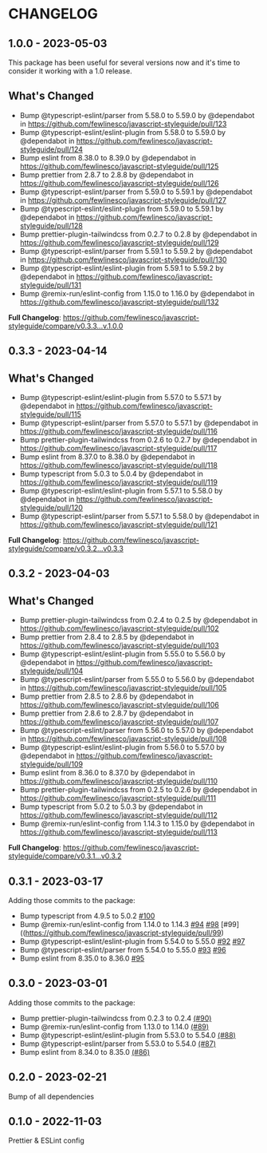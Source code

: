 # CHANGELOG

## 1.0.0 - 2023-05-03

This package has been useful for several versions now and it's time to consider it working with a 1.0 release.

## What's Changed

- Bump @typescript-eslint/parser from 5.58.0 to 5.59.0 by @dependabot in
  https://github.com/fewlinesco/javascript-styleguide/pull/123
- Bump @typescript-eslint/eslint-plugin from 5.58.0 to 5.59.0 by @dependabot in
  https://github.com/fewlinesco/javascript-styleguide/pull/124
- Bump eslint from 8.38.0 to 8.39.0 by @dependabot in
  https://github.com/fewlinesco/javascript-styleguide/pull/125
- Bump prettier from 2.8.7 to 2.8.8 by @dependabot in
  https://github.com/fewlinesco/javascript-styleguide/pull/126
- Bump @typescript-eslint/parser from 5.59.0 to 5.59.1 by @dependabot in
  https://github.com/fewlinesco/javascript-styleguide/pull/127
- Bump @typescript-eslint/eslint-plugin from 5.59.0 to 5.59.1 by @dependabot in
  https://github.com/fewlinesco/javascript-styleguide/pull/128
- Bump prettier-plugin-tailwindcss from 0.2.7 to 0.2.8 by @dependabot in
  https://github.com/fewlinesco/javascript-styleguide/pull/129
- Bump @typescript-eslint/parser from 5.59.1 to 5.59.2 by @dependabot in
  https://github.com/fewlinesco/javascript-styleguide/pull/130
- Bump @typescript-eslint/eslint-plugin from 5.59.1 to 5.59.2 by @dependabot in
  https://github.com/fewlinesco/javascript-styleguide/pull/131
- Bump @remix-run/eslint-config from 1.15.0 to 1.16.0 by @dependabot in
  https://github.com/fewlinesco/javascript-styleguide/pull/132

**Full Changelog**: https://github.com/fewlinesco/javascript-styleguide/compare/v0.3.3...v.1.0.0

## 0.3.3 - 2023-04-14

## What's Changed

- Bump @typescript-eslint/eslint-plugin from 5.57.0 to 5.57.1 by @dependabot in
  https://github.com/fewlinesco/javascript-styleguide/pull/115
- Bump @typescript-eslint/parser from 5.57.0 to 5.57.1 by @dependabot in
  https://github.com/fewlinesco/javascript-styleguide/pull/116
- Bump prettier-plugin-tailwindcss from 0.2.6 to 0.2.7 by @dependabot in
  https://github.com/fewlinesco/javascript-styleguide/pull/117
- Bump eslint from 8.37.0 to 8.38.0 by @dependabot in
  https://github.com/fewlinesco/javascript-styleguide/pull/118
- Bump typescript from 5.0.3 to 5.0.4 by @dependabot in
  https://github.com/fewlinesco/javascript-styleguide/pull/119
- Bump @typescript-eslint/eslint-plugin from 5.57.1 to 5.58.0 by @dependabot in
  https://github.com/fewlinesco/javascript-styleguide/pull/120
- Bump @typescript-eslint/parser from 5.57.1 to 5.58.0 by @dependabot in
  https://github.com/fewlinesco/javascript-styleguide/pull/121

**Full Changelog**: https://github.com/fewlinesco/javascript-styleguide/compare/v0.3.2...v0.3.3

## 0.3.2 - 2023-04-03

## What's Changed

- Bump prettier-plugin-tailwindcss from 0.2.4 to 0.2.5 by @dependabot in
  https://github.com/fewlinesco/javascript-styleguide/pull/102
- Bump prettier from 2.8.4 to 2.8.5 by @dependabot in
  https://github.com/fewlinesco/javascript-styleguide/pull/103
- Bump @typescript-eslint/eslint-plugin from 5.55.0 to 5.56.0 by @dependabot in
  https://github.com/fewlinesco/javascript-styleguide/pull/104
- Bump @typescript-eslint/parser from 5.55.0 to 5.56.0 by @dependabot in
  https://github.com/fewlinesco/javascript-styleguide/pull/105
- Bump prettier from 2.8.5 to 2.8.6 by @dependabot in
  https://github.com/fewlinesco/javascript-styleguide/pull/106
- Bump prettier from 2.8.6 to 2.8.7 by @dependabot in
  https://github.com/fewlinesco/javascript-styleguide/pull/107
- Bump @typescript-eslint/parser from 5.56.0 to 5.57.0 by @dependabot in
  https://github.com/fewlinesco/javascript-styleguide/pull/108
- Bump @typescript-eslint/eslint-plugin from 5.56.0 to 5.57.0 by @dependabot in
  https://github.com/fewlinesco/javascript-styleguide/pull/109
- Bump eslint from 8.36.0 to 8.37.0 by @dependabot in
  https://github.com/fewlinesco/javascript-styleguide/pull/110
- Bump prettier-plugin-tailwindcss from 0.2.5 to 0.2.6 by @dependabot in
  https://github.com/fewlinesco/javascript-styleguide/pull/111
- Bump typescript from 5.0.2 to 5.0.3 by @dependabot in
  https://github.com/fewlinesco/javascript-styleguide/pull/112
- Bump @remix-run/eslint-config from 1.14.3 to 1.15.0 by @dependabot in
  https://github.com/fewlinesco/javascript-styleguide/pull/113

**Full Changelog**: https://github.com/fewlinesco/javascript-styleguide/compare/v0.3.1...v0.3.2

## 0.3.1 - 2023-03-17

Adding those commits to the package:

- Bump typescript from 4.9.5 to 5.0.2
  [#100](https://github.com/fewlinesco/javascript-styleguide/pull/100)
- Bump @remix-run/eslint-config from 1.14.0 to 1.14.3
  [#94](https://github.com/fewlinesco/javascript-styleguide/pull/94)
  [#98](https://github.com/fewlinesco/javascript-styleguide/pull/98)
  [#99]((https://github.com/fewlinesco/javascript-styleguide/pull/99)
- Bump @typescript-eslint/eslint-plugin from 5.54.0 to 5.55.0
  [#92](https://github.com/fewlinesco/javascript-styleguide/pull/92)
  [#97](https://github.com/fewlinesco/javascript-styleguide/pull/97)
- Bump @typescript-eslint/parser from 5.54.0 to 5.55.0
  [#93](https://github.com/fewlinesco/javascript-styleguide/pull/93)
  [#96](https://github.com/fewlinesco/javascript-styleguide/pull/96)
- Bump eslint from 8.35.0 to 8.36.0
  [#95](https://github.com/fewlinesco/javascript-styleguide/pull/95)

## 0.3.0 - 2023-03-01

Adding those commits to the package:

- Bump prettier-plugin-tailwindcss from 0.2.3 to 0.2.4
  [(#90)](https://github.com/fewlinesco/javascript-styleguide/pull/90)
- Bump @remix-run/eslint-config from 1.13.0 to 1.14.0
  [(#89)](https://github.com/fewlinesco/javascript-styleguide/pull/89)
- Bump @typescript-eslint/eslint-plugin from 5.53.0 to 5.54.0
  [(#88)](https://github.com/fewlinesco/javascript-styleguide/pull/88)
- Bump @typescript-eslint/parser from 5.53.0 to 5.54.0
  [(#87)](https://github.com/fewlinesco/javascript-styleguide/pull/87)
- Bump eslint from 8.34.0 to 8.35.0
  [(#86)](https://github.com/fewlinesco/javascript-styleguide/pull/86)

## 0.2.0 - 2023-02-21

Bump of all dependencies

## 0.1.0 - 2022-11-03

Prettier & ESLint config
